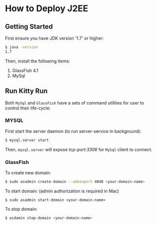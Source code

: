 # How to Deploy J2EE
## Getting Started

First ensure you have JDK version '1.7' or higher:

```bash 
$ java -version 
1.7
```

Then, install the following items:
1. GlassFish 4.1
2. MySql



## Run Kitty Run

Both `MySql` and `GlassFish` have a sets of command utilities for user to control their life-cycle:


### MYSQL

First start the server daemon (to run server-service in background):

```bash
$ mysql.server start 
```

Then, `mysql.server` will expose *tcp-port:3306* for `MySql` client to connect.


### GlassFish

To create new domain:

```bash 
$ sudo asadmin create-domain --adminport 4848 <your-domain-name>
```

To start domain: (admin authorization is required in Mac)

```
$ sudo asadmin start-domain <your-domain-name>
```

To stop domain:

```bash
$ asdamin stop-domain <your-domain-name>
```

 









